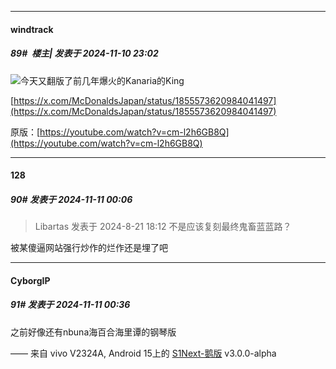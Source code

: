 ﻿
*****

####  windtrack  
##### 89#         楼主| 发表于 2024-11-10 23:02

<img src="https://static.saraba1st.com/image/smiley/face2017/067.png" referrerpolicy="no-referrer">今天又翻版了前几年爆火的Kanaria的King

[https://x.com/McDonaldsJapan/status/1855573620984041497](https://x.com/McDonaldsJapan/status/1855573620984041497)

原版：[https://youtube.com/watch?v=cm-l2h6GB8Q](https://youtube.com/watch?v=cm-l2h6GB8Q)


*****

####  128  
##### 90#       发表于 2024-11-11 00:06

<blockquote>Libartas 发表于 2024-8-21 18:12
不是应该复刻最终鬼畜蓝蓝路？</blockquote>
被某傻逼网站强行炒作的烂作还是埋了吧


*****

####  CyborgIP  
##### 91#       发表于 2024-11-11 00:36

之前好像还有nbuna海百合海里谭的钢琴版

—— 来自 vivo V2324A, Android 15上的 [S1Next-鹅版](https://github.com/ykrank/S1-Next/releases) v3.0.0-alpha

